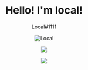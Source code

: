 <h1 align="center">Hello! I'm local!</h1>
<p align="center">Local#1111</p>
<p align="center"> <img src="https://komarev.com/ghpvc/?username=TestingPurposesLocal" alt="Local" /> </p>

<p align="center"><img align="center" src="https://github-readme-stats.vercel.app/api/top-langs/?username=TestingPurposesLocal&layout=compact&theme=dark"></p>
                         
<p align="center"><img align="center" src="https://github-readme-stats.vercel.app/api?username=TestingPurposesLocal&show_icons=true&theme=dark"></p>
